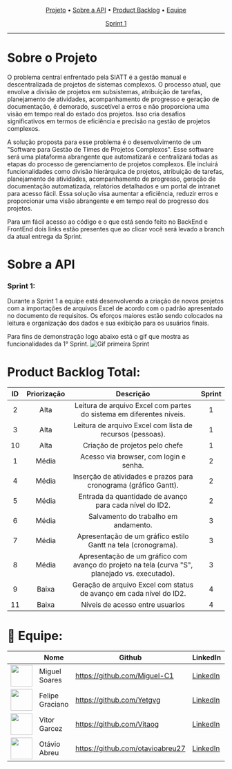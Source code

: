 <p align="center">
 <a href="#sobre">Projeto</a> •
 <a href="#api">Sobre a API</a> • 
 <a href="#backlog">Product Backlog</a> • 
 <a href="#equipe">Equipe</a>
</p>

<p align="center">
 <a href="#s1">Sprint 1</a> 
</p>


<hr>

# Sobre o Projeto <a id="sobre"></a>
O problema central enfrentado pela SIATT é a gestão manual e descentralizada de projetos de sistemas complexos. O processo atual, que envolve a divisão de projetos em subsistemas, atribuição de tarefas, planejamento de atividades, acompanhamento de progresso e geração de documentação, é demorado, suscetível a erros e não proporciona uma visão em tempo real do estado dos projetos. Isso cria desafios significativos em termos de eficiência e precisão na gestão de projetos complexos.

A solução proposta para esse problema é o desenvolvimento de um "Software para Gestão de Times de Projetos Complexos". Esse software será uma plataforma abrangente que automatizará e centralizará todas as etapas do processo de gerenciamento de projetos complexos. Ele incluirá funcionalidades como divisão hierárquica de projetos, atribuição de tarefas, planejamento de atividades, acompanhamento de progresso, geração de documentação automatizada, relatórios detalhados e um portal de intranet para acesso fácil. Essa solução visa aumentar a eficiência, reduzir erros e proporcionar uma visão abrangente e em tempo real do progresso dos projetos.

Para um fácil acesso ao código e o que está sendo feito no BackEnd e FrontEnd dois links estão presentes que ao clicar você será levado a branch da atual entrega da Sprint. 

# Sobre a API <a id="api"></a>

### Sprint 1: <a id="s1"></a>
Durante a Sprint 1 a equipe está desenvolvendo a criação de novos projetos com a importações de arquivos Excel de acordo com o padrão apresentado no documento de requisitos. Os eforços maiores estão sendo colocados na leitura e organização dos dados e sua exibição para os usuários finais.

Para fins de demonstração logo abaixo está o gif que mostra as funcionalidades da 1° Sprint.
![Gif primeira Sprint](doc/2023-09-24%2020-05-05.gif)

# Product Backlog Total: <a id="backlog"></a>

| ID | Priorização | Descrição                                                                                      | Sprint |
|:---:|:-----------:|:----------------------------------------------------------------------------------------------:|:-----:|
| 2  | Alta        | Leitura de arquivo Excel com partes do sistema em diferentes níveis.                           |   1   |
| 3  | Alta        | Leitura de arquivo Excel com lista de recursos (pessoas).                                      |   1   |
| 10 | Alta        | Criação de projetos pelo chefe                                                                 |   1   |
| 1  | Média       | Acesso via browser, com login e senha.                                                         |   2   |
| 4  | Média       | Inserção de atividades e prazos para cronograma (gráfico Gantt).                               |   2   |
| 5  | Média       | Entrada da quantidade de avanço para cada nível do ID2.                                        |   2   |
| 6  | Média       | Salvamento do trabalho em andamento.                                                           |   3   |
| 7  | Média       | Apresentação de um gráfico estilo Gantt na tela (cronograma).                                  |   3   |
| 8  | Média       | Apresentação de um gráfico com avanço do projeto na tela (curva "S", planejado vs. executado). |   3   |
| 9  | Baixa       | Geração de arquivo Excel com status de avanço em cada nível do ID2.                            |   4   |
| 11 | Baixa       | Níveis de acesso entre usuarios                                                                |   4   |



# :busts_in_silhouette: Equipe: <a id="equipe"></a>
|| Nome | Github | LinkedIn | Função |
|--------|------|--------|-|-|
<a href="https://github.com/Miguel-C1"><img src ="https://avatars.githubusercontent.com/u/104818982?v=4" align="center" height="50" width="50"></a>|Miguel Soares|https://github.com/Miguel-C1|  <a href="https://www.linkedin.com/in/miguel-carvalho-soares-722b161a3/">LinkedIn</a>| Scrum Master |
<a href="https://github.com/Yetgvg"><img src ="https://avatars.githubusercontent.com/u/92553766?v=4" align="center" height="50" width="50"></a>|Felipe Graciano|https://github.com/Yetgvg|  <a href="">LinkedIn</a>| Product Owner |
<a href="https://github.com/Vitaog"><img src="https://avatars.githubusercontent.com/u/86271800?v=4" align="center" height="50" width="50"></a>|Vitor Garcez|https://github.com/Vitaog| <a href="https://www.linkedin.com/in/vitorgarcezdeoliveira/">LinkedIn</a> | Desenvolvedor |
<a href="https://github.com/otavioabreu27"><img src="https://avatars.githubusercontent.com/u/54289303?v=4" align="center" height="50" width="50"></a>|Otávio Abreu|https://github.com/otavioabreu27| <a href="https://br.linkedin.com/in/o-abreu?trk=public_profile_samename-profile">LinkedIn</a> | Desenvolvedor |

